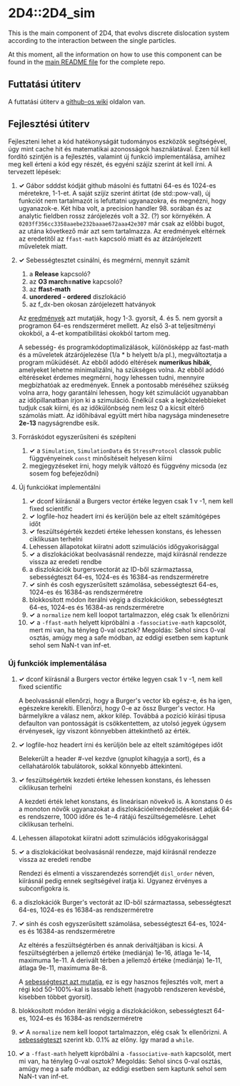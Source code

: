 # 2D4::2D4_sim
This is the main component of 2D4, that evolvs discrete dislocation system according to the interaction between the single particles.

At this moment, all the information on how to use this component can be found in the [main README file](https://github.com/danieltuzes/2D4) for the complete repo.

## Futtatási útiterv
A futtatási útiterv a [github-os wiki](https://github.com/danieltuzes/2D4/wiki/DDD-futtat%C3%A1si-ki%C3%A9rt%C3%A9kel%C3%A9si-roadmap-%C3%A9s-todo) oldalon van.

## Fejlesztési útiterv
Fejleszteni lehet a kód hatékonyságát tudományos eszközök segítségével, úgy mint cache hit és matematikai azonosságok használatával. Ezen túl kell fordító szintjén is a fejlesztés, valamint új funkció implementálása, amihez meg kell érteni a kód egy részét, és egyéni szájíz szerint át kell írni. A tervezett lépések:

1. **✓** Gábor sdddst kódját github másolni és futtatni 64-es és 1024-es méretekre, 1-1-et. A saját szíjíz szerint átírtat (de std::pow-val), új funkciót nem tartalmazót is lefuttatni ugyanazokra, és megnézni, hogy ugyanazok-e. Két hiba volt, a precision handler 98. sorában és az analytic fieldben rossz zárójelezés volt a 32. (?) sor környékén. A `0203ff356cc3358aaebe232baaae672aaa42e307` már csak az előbbi bugot, az utána következő már azt sem tartalmazza. Az eredmények eltérnek az eredetitől az `ffast-math` kapcsoló miatt és az átzárójelezett műveletek miatt.

3. **✓** Sebességtesztet csinálni, és megmérni, mennyit számít

   1. a **Release** kapcsoló?
   1. az **O3 march=native** kapcsoló?
   2. az **ffast-math**
   4. **unordered - ordered** diszlokáció
   3. az f_dx-ben okosan zárójelezett hatványok

   Az [eredmények](speedtests.md#első-ötletek) azt mutatják, hogy 1-3. gyorsít, 4. és 5. nem gyorsít a programon 64-es rendszerméret mellett. Az első 3-at teljesítményi okokból, a 4-et kompatibilitási okokból tartom meg.

   A sebesség- és programkódoptimalizálások, különösképp az fast-math és a műveletek átzárójelezése (1/a * b helyett b/a pl.), megváltoztatja a program műküdését. Az ebből adódó eltérések **numerikus hibák**, amelyeket lehetne minimalizálni, ha szükséges volna. Az ebből adódó eltéréseket érdemes megmérni, hogy lehessen tudni, mennyire megbízhatóak az eredmények. Ennek a pontosabb méréséhez szükség volna arra, hogy garantálni lehessen, hogy két szimulációt ugyanabban az időpillanatban írjon ki a szimuláció. Enélkül csak a legközelebbieket tudjuk csak kiírni, és az időkülönbség nem lesz 0 a kicsit eltérő számolás miatt. Az időhibával együtt mért hiba nagysága mindenesetre **2e-13** nagyságrendbe esik.

4. Forráskódot egyszerűsíteni és szépíteni
   1. **✓** a `Simulation`, `SimulationData` és `StressProtocol` classok public függvényeinek `const` minősítéseit helyesen kiírni
   2. megjegyzéseket írni, hogy melyik változó és függvény micsoda (ez sosem fog befejeződni)

4. Új funkciókat implementálni
   1. **✓** dconf kiírásnál a Burgers vector értéke legyen csak 1 v -1, nem kell fixed scientific
   2. **✓** logfile-hoz headert írni és kerüljön bele az eltelt számítógépes időt 
   3. **✓** feszültségérték kezdeti értéke lehessen konstans, és lehessen ciklikusan terhelni
   4. Lehessen állapotokat kiíratni adott szimulációs időgyakorisággal
   5. **✓** a diszlokációkat beolvasásnál rendezze, majd kiírásnál rendezze vissza az eredeti rendbe
   6. a diszlokációk burgersvectorát az ID-ből származtassa, sebességteszt 64-es, 1024-es és 16384-as rendszerméretre
   7. **✓** sinh és cosh egyszerűsített számolása, sebességteszt 64-es, 1024-es és 16384-as rendszerméretre
   8. blokkosított módon iterálni végig a diszlokációkon, sebességteszt 64-es, 1024-es és 16384-as rendszerméretre
   9. **✓** a `normalize` nem kell loopot tartalmazzon, elég csak 1x ellenőrizni
   10. **✓** a `-ffast-math` helyett kipróbálni a `-fassociative-math` kapcsolót, mert mi van, ha tényleg 0-val osztok? Megoldás: Sehol sincs 0-val osztás, amúgy meg a safe módban, az eddigi esetben sem kaptunk sehol sem NaN-t van inf-et.

### Új funkciók implementálása

   1. **✓** dconf kiírásnál a Burgers vector értéke legyen csak 1 v -1, nem kell fixed scientific
   
		A beolvasásnál ellenőrzi, hogy a Burger's vector kb egész-e, és ha igen, egészekre kerekíti. Ellenőrzi, hogy 0-e az össz Burger's vector. Ha bármelyikre a válasz nem, akkor kilép. Továbbá a pozíció kiírási típusa defaulton van pontosságát is csökkentettem, az utolsó jegyek úgysem érvényesek, így viszont könnyebben áttekinthető az érték.

   2. **✓** logfile-hoz headert írni és kerüljön bele az eltelt számítógépes időt

		Belekerült a header #-vel kezdve (gnuplot kihagyja a sort), és a cellahatárolók tabulátorok, sokkal könnyebb áttekinteni.

   3. **✓** feszültségérték kezdeti értéke lehessen konstans, és lehessen ciklikusan terhelni

		A kezdeti érték lehet konstans, és lineárisan növekvő is. A konstans 0 és a monoton növők ugyanazokat a diszlokációelrendeződéseket adják 64-es rendszerre, 1000 időre és 1e-4 rátájú feszültségemelésre. Lehet ciklikusan terhelni.

   4. Lehessen állapotokat kiíratni adott szimulációs időgyakorisággal
   5. **✓** a diszlokációkat beolvasásnál rendezze, majd kiírásnál rendezze vissza az eredeti rendbe

		Rendezi és elmenti a visszarendezés sorrendjét `disl_order` néven, kiírásnál pedig ennek segítségével íratja ki. Ugyanez érvényes a subconfigokra is.

   6. a diszlokációk Burger's vectorát az ID-ből származtassa, sebességteszt 64-es, 1024-es és 16384-as rendszerméretre
   7. **✓** sinh és cosh egyszerűsített számolása, sebességteszt 64-es, 1024-es és 16384-as rendszerméretre

      Az eltérés a feszültségtérben és annak deriváltjában is kicsi. A feszültségtérben a jellemző értéke (mediánja) 1e-16, átlaga 1e-14, maximuma 1e-11. A derivált térben a jellemző értéke (mediánja) 1e-11, átlaga 9e-11, maximuma 8e-8.

      A [sebességteszt azt mutatja](speedtests.md#ieee_hyperbolic), ez is egy hasznos fejlesztés volt, mert a régi kód 50-100%-kal is lassabb lehett (nagyobb rendszeren kevésbé, kisebben többet gyorsít).

   8. blokkosított módon iterálni végig a diszlokációkon, sebességteszt 64-es, 1024-es és 16384-as rendszerméretre
   9. **✓** A `normalize` nem kell loopot tartalmazzon, elég csak 1x ellenőrizni. A [sebességteszt](speedtests.md#normalize) szerint kb. 0.1% az előny. Így marad a `while`.

   10. **✓** a `-ffast-math` helyett kipróbálni a `-fassociative-math` kapcsolót, mert mi van, ha tényleg 0-val osztok? Megoldás: Sehol sincs 0-val osztás, amúgy meg a safe módban, az eddigi esetben sem kaptunk sehol sem NaN-t van inf-et.

		
